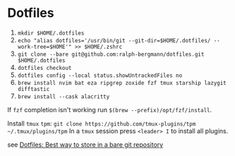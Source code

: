 # Dotfiles

1. `mkdir $HOME/.dotfiles`
2. `echo "alias dotfiles='/usr/bin/git --git-dir=$HOME/.dotfiles/ --work-tree=$HOME'" >> $HOME/.zshrc`
3. `git clone --bare git@github.com:ralph-bergmann/dotfiles.git $HOME/.dotfiles`
4. `dotfiles checkout`
5. `dotfiles config --local status.showUntrackedFiles no`
6. `brew install nvim bat eza ripgrep zoxide fzf tmux starship lazygit difftastic`
7. `brew install --cask alacritty`

If `fzf` completion isn't working run `$(brew --prefix)/opt/fzf/install`.

Install `tmux` `tpm`: `git clone https://github.com/tmux-plugins/tpm ~/.tmux/plugins/tpm`
In a `tmux` session press `<leader> I` to install all plugins.

see [Dotfiles: Best way to store in a bare git repository](https://www.atlassian.com/git/tutorials/dotfiles)
